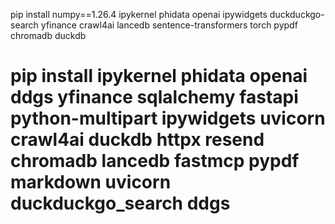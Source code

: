pip install numpy==1.26.4 ipykernel phidata openai ipywidgets duckduckgo-search yfinance crawl4ai lancedb sentence-transformers torch pypdf chromadb duckdb

# pip install ipykernel phidata openai ddgs yfinance sqlalchemy fastapi python-multipart ipywidgets uvicorn crawl4ai duckdb httpx resend chromadb lancedb fastmcp pypdf markdown uvicorn duckduckgo_search ddgs
